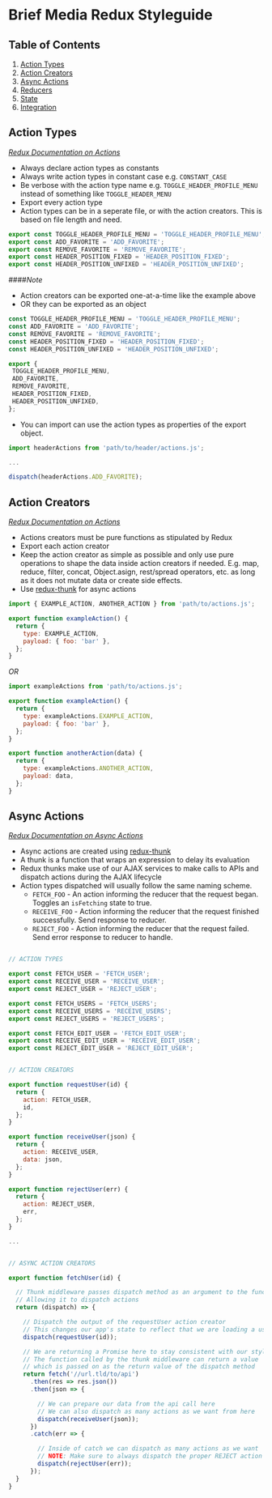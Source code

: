 # Brief Media Redux Styleguide

## Table of Contents

  1. [Action Types](#action-types)
  2. [Action Creators](#action-creators)
  3. [Async Actions](#async-actions)
  4. [Reducers](#reducers)
  5. [State](#state)
  6. [Integration](#integration)


## Action Types
*[Redux Documentation on Actions](http://redux.js.org/docs/basics/Actions.html)*

  * Always declare action types as constants
  * Always write action types in constant case e.g. `CONSTANT_CASE`
  * Be verbose with the action type name e.g. `TOGGLE_HEADER_PROFILE_MENU` instead of something like `TOGGLE_HEADER_MENU`
  * Export every action type
  * Action types can be in a seperate file, or with the action creators. This is based on file length and need.

  ```javascript
  export const TOGGLE_HEADER_PROFILE_MENU = 'TOGGLE_HEADER_PROFILE_MENU';
  export const ADD_FAVORITE = 'ADD_FAVORITE';
  export const REMOVE_FAVORITE = 'REMOVE_FAVORITE';
  export const HEADER_POSITION_FIXED = 'HEADER_POSITION_FIXED';
  export const HEADER_POSITION_UNFIXED = 'HEADER_POSITION_UNFIXED';
  ```

####*Note*

  * Action creators can be exported one-at-a-time like the example above
  * OR they can be exported as an object

  ```javascript
  const TOGGLE_HEADER_PROFILE_MENU = 'TOGGLE_HEADER_PROFILE_MENU';
  const ADD_FAVORITE = 'ADD_FAVORITE';
  const REMOVE_FAVORITE = 'REMOVE_FAVORITE';
  const HEADER_POSITION_FIXED = 'HEADER_POSITION_FIXED';
  const HEADER_POSITION_UNFIXED = 'HEADER_POSITION_UNFIXED';

  export {
   TOGGLE_HEADER_PROFILE_MENU,
   ADD_FAVORITE,
   REMOVE_FAVORITE,
   HEADER_POSITION_FIXED,
   HEADER_POSITION_UNFIXED,
  };
  ```

  * You can import can use the action types as properties of the export object.

  ```javascript
  import headerActions from 'path/to/header/actions.js';

  ...

  dispatch(headerActions.ADD_FAVORITE);
  ```

## Action Creators
*[Redux Documentation on Actions](http://redux.js.org/docs/basics/Actions.html)*

  * Actions creators must be pure functions as stipulated by Redux
  * Export each action creator
  * Keep the action creator as simple as possible and only use pure operations to shape the data inside action creators if needed. E.g. map, reduce, filter, concat, Object.asign, rest/spread operators, etc. as long as it does not mutate data or create side effects.
  * Use [redux-thunk](https://github.com/gaearon/redux-thunk) for async actions

  ```javascript
  import { EXAMPLE_ACTION, ANOTHER_ACTION } from 'path/to/actions.js';

  export function exampleAction() {
    return {
      type: EXAMPLE_ACTION,
      payload: { foo: 'bar' },
    };
  }
  ```

  *OR*

  ```javascript
  import exampleActions from 'path/to/actions.js';

  export function exampleAction() {
    return {
      type: exampleActions.EXAMPLE_ACTION,
      payload: { foo: 'bar' },
    };
  }

  export function anotherAction(data) {
    return {
      type: exampleActions.ANOTHER_ACTION,
      payload: data,
    };
  }
  ```

## Async Actions
*[Redux Documentation on Async Actions](http://redux.js.org/docs/advanced/AsyncActions.html)*

  * Async actions are created using [redux-thunk](https://github.com/gaearon/redux-thunk)
  * A thunk is a function that wraps an expression to delay its evaluation
  * Redux thunks make use of our AJAX services to make calls to APIs and dispatch actions during the AJAX lifecycle
  * Action types dispatched will usually follow the same naming scheme.
    * `FETCH_FOO` - An action informing the reducer that the request began. Toggles an `isFetching` state to true.
    * `RECEIVE_FOO` - Action informing the reducer that the request finished successfully. Send response to reducer.
    * `REJECT_FOO` - Action informing the reducer that the request failed. Send error response to reducer to handle.


  ```javascript

  // ACTION TYPES

  export const FETCH_USER = 'FETCH_USER';
  export const RECEIVE_USER = 'RECEIVE_USER';
  export const REJECT_USER = 'REJECT_USER';

  export const FETCH_USERS = 'FETCH_USERS';
  export const RECEIVE_USERS = 'RECEIVE_USERS';
  export const REJECT_USERS = 'REJECT_USERS';

  export const FETCH_EDIT_USER = 'FETCH_EDIT_USER';
  export const RECEIVE_EDIT_USER = 'RECEIVE_EDIT_USER';
  export const REJECT_EDIT_USER = 'REJECT_EDIT_USER';


  // ACTION CREATORS

  export function requestUser(id) {
    return {
      action: FETCH_USER,
      id,
    };
  }

  export function receiveUser(json) {
    return {
      action: RECEIVE_USER,
      data: json,
    };
  }

  export function rejectUser(err) {
    return {
      action: REJECT_USER,
      err,
    };
  }

  ...


  // ASYNC ACTION CREATORS

  export function fetchUser(id) {

    // Thunk middleware passes dispatch method as an argument to the function
    // Allowing it to dispatch actions
    return (dispatch) => {

      // Dispatch the output of the requestUser action creator
      // This changes our app's state to reflect that we are loading a user
      dispatch(requestUser(id));

      // We are returning a Promise here to stay consistent with our style
      // The function called by the thunk middleware can return a value
      // which is passed on as the return value of the dispatch method
      return fetch('//url.tld/to/api')
        .then(res => res.json())
        .then(json => {

          // We can prepare our data from the api call here
          // We can also dispatch as many actions as we want from here
          dispatch(receiveUser(json));
        })
        .catch(err => {

          // Inside of catch we can dispatch as many actions as we want
          // NOTE: Make sure to always dispatch the proper REJECT action here
          dispatch(rejectUser(err));
        });
    }
  }

  ```

